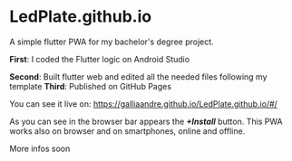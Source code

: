 # LedPlate.github.io
A simple flutter PWA for my bachelor's degree project.

**First**: I coded the Flutter logic on Android Studio

**Second**: Built flutter web and edited all the needed files following my template 
**Third**: Published on GitHub Pages

You can see it live on: https://galliaandre.github.io/LedPlate.github.io/#/

As you can see in the browser bar appears the ***+Install*** button. This PWA works also on browser and on smartphones, online and offline.



More infos soon
